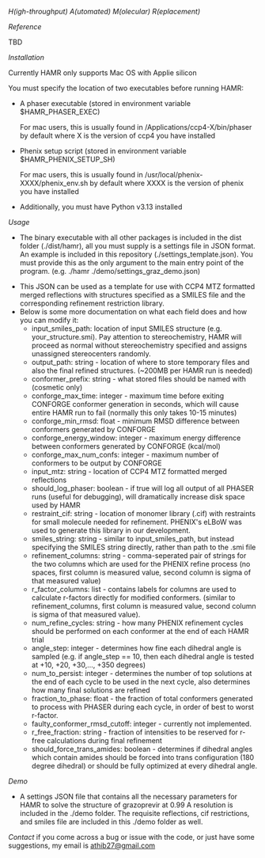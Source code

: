 _H(igh-throughput) A(utomated) M(olecular) R(eplacement)_

_Reference_

TBD

_Installation_

Currently HAMR only supports Mac OS with Applie silicon

You must specify the location of two executables before running HAMR:

- A phaser executable (stored in environment variable $HAMR_PHASER_EXEC)

  For mac users, this is usually found in /Applications/ccp4-X/bin/phaser by default where X is the version of ccp4 you have installed

- Phenix setup script (stored in environment variable $HAMR_PHENIX_SETUP_SH)

  For mac users, this is usually found in /usr/local/phenix-XXXX/phenix_env.sh by default where XXXX is the version of phenix you have installed

- Additionally, you must have Python v3.13 installed

_Usage_

- The binary executable with all other packages is included in the dist folder (./dist/hamr), all you must supply is a settings file in JSON format. An example is included in this repository (./settings_template.json). You must provide this as the only argument to the main entry point of the program. (e.g. ./hamr ./demo/settings_graz_demo.json)

* This JSON can be used as a template for use with CCP4 MTZ formatted merged reflections with structures specified as a SMILES file and the corresponding refinement restriction library.
* Below is some more documentation on what each field does and how you can modify it:
  - input_smiles_path: location of input SMILES structure (e.g. your_structure.smi). Pay attention to stereochemistry, HAMR will proceed as normal without stereochemistry specified and assigns unassigned stereocenters randomly.
  - output_path: string - location of where to store temporary files and also the final refined structures. (~200MB per HAMR run is needed)
  - conformer_prefix: string - what stored files should be named with (cosmetic only)
  - conforge_max_time: integer - maximum time before exiting CONFORGE conformer generation in seconds, which will cause entire HAMR run to fail (normally this only takes 10-15 minutes)
  - conforge_min_rmsd: float - minimum RMSD difference between conformers generated by CONFORGE
  - conforge_energy_window: integer - maximum energy difference between conformers generated by CONFORGE (kcal/mol)
  - conforge_max_num_confs: integer - maximum number of conformers to be output by CONFORGE
  - input_mtz: string - location of CCP4 MTZ formatted merged reflections
  - should_log_phaser: boolean - if true will log all output of all PHASER runs (useful for debugging), will dramatically increase disk space used by HAMR
  - restraint_cif: string - location of monomer library (.cif) with restraints for small molecule needed for refinement. PHENIX's eLBoW was used to generate this library in our development.
  - smiles_string: string - similar to input_smiles_path, but instead specifying the SMILES string directly, rather than path to the .smi file
  - refinement_columns: string - comma-seperated pair of strings for the two columns which are used for the PHENIX refine process (no spaces, first column is measured value, second column is sigma of that measured value)
  - r_factor_columns: list - contains labels for columns are used to calculate r-factors directly for modified conformers. (similar to refinement_columns, first column is measured value, second column is sigma of that measured value).
  - num_refine_cycles: string - how many PHENIX refinement cycles should be performed on each conformer at the end of each HAMR trial
  - angle_step: integer - determines how fine each dihedral angle is sampled (e.g. if angle_step == 10, then each dihedral angle is tested at +10, +20, +30,..., +350 degrees)
  - num_to_persist: integer - determines the number of top solutions at the end of each cycle to be used in the next cycle, also determines how many final solutions are refined
  - fraction_to_phase: float - the fraction of total conformers generated to process with PHASER during each cycle, in order of best to worst r-factor.
  - faulty_conformer_rmsd_cutoff: integer - currently not implemented.
  - r_free_fraction: string - fraction of intensities to be reserved for r-free calculations during final refinement
  - should_force_trans_amides: boolean - determines if dihedral angles which contain amides should be forced into trans configuration (180 degree dihedral) or should be fully optimized at every dihedral angle.

_Demo_

- A settings JSON file that contains all the necessary parameters for HAMR to solve the structure of grazoprevir at 0.99 A resolution is included in the ./demo folder. The requisite reflections, cif restrictions, and smiles file are included in this ./demo folder as well.

_Contact_
if you come across a bug or issue with the code, or just have some suggestions, my email is athib27@gmail.com
